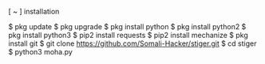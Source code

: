 [ ~ ] installation


$ pkg update
$ pkg upgrade
$ pkg install python
$ pkg install python2
$ pkg install python3
$ pip2 install requests
$ pip2 install mechanize
$ pkg install git
$ git clone https://github.com/Somali-Hacker/stiger.git
$ cd stiger
$ python3 moha.py
